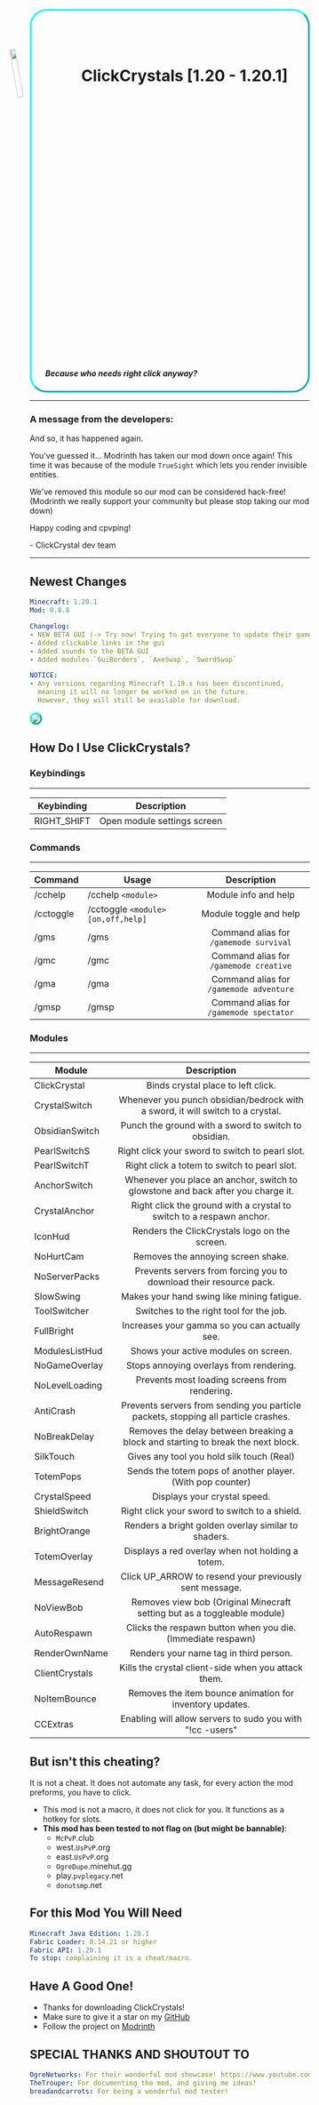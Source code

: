 
<div class="main-banner" style="border: 3px aqua solid; border-radius: 30px; border-style: outset; padding-left: 10px;">
  <h1>
    <img src="https://cdn.modrinth.com/data/YDYPZdGj/images/a073ea1b025661446c83ba40f1445c8c4d840ab9.png" style="width: 15%; transform: translateY(20px) rotateZ(-10deg);"/>
    ClickCrystals [1.20 - 1.20.1]
  </h1>
  <h5 style="margin-left: 15px">
    Because who needs right click anyway?
  </h5>
</div>

---------------------------------------------------------------
### A message from the developers:
And so, it has happened again.

You've guessed it... Modrinth has taken our mod down once again!
This time it was because of the module `TrueSight` which lets you render
invisible entities.

We've removed this module so our mod can be considered hack-free!
(Modrinth we really support your community but please stop taking our mod down)

Happy coding and cpvping!

\- ClickCrystal dev team

---------------------------------------------------------------

## Newest Changes
```yml
Minecraft: 1.20.1
Mod: 0.8.8

Changelog:
- NEW BETA GUI (-> Try now! Trying to get everyone to update their games to 1.20 <-)
- Added clickable links in the gui
- Added sounds to the BETA GUI
- Added modules `GuiBorders`, `AxeSwap`, `SwordSwap`

NOTICE:
- Any versions regarding Minecraft 1.19.x has been discontinued,
  meaning it will no longer be worked on in the future. 
  However, they will still be available for download.
```

<div class="demo-menu">
  <img src="https://cdn.modrinth.com/data/YDYPZdGj/images/2c87b960fb0eff81aa522c31f80bd0d8116983fc.png" style="border: 3px aqua solid; border-radius: 30px; border-style: outset;"/>
</div>

## How Do I Use ClickCrystals?

### Keybindings

-----------------------------------------

| **Keybinding** |       **Description**       |
|----------------|:---------------------------:|
| RIGHT_SHIFT    | Open module settings screen |

### Commands

-----------------------------------------

| **Command** | **Usage**                            |             **Description**             |
|-------------|--------------------------------------|:---------------------------------------:|
| /cchelp     | /cchelp `<module>`                   |          Module info and help           |
| /cctoggle   | /cctoggle `<module>` `[on,off,help]` |         Module toggle and help          |
| /gms        | /gms                                 | Command alias for `/gamemode survival`  |
| /gmc        | /gmc                                 | Command alias for `/gamemode creative`  |
| /gma        | /gma                                 | Command alias for `/gamemode adventure` |
| /gmsp       | /gmsp                                | Command alias for `/gamemode spectator` |

### Modules

-----------------------------------------

| **Module**     |                                  **Description**                                   |
|----------------|:----------------------------------------------------------------------------------:|
| ClickCrystal   |                         Binds crystal place to left click.                         |
| CrystalSwitch  |   Whenever you punch obsidian/bedrock with a sword, it will switch to a crystal.   |
| ObsidianSwitch |                Punch the ground with a sword to switch to obsidian.                |
| PearlSwitchS   |                  Right click your sword to switch to pearl slot.                   |
| PearlSwitchT   |                    Right click a totem to switch to pearl slot.                    |
| AnchorSwitch   |  Whenever you place an anchor, switch to glowstone and back after you charge it.   |
| CrystalAnchor  |        Right click the ground with a crystal to switch to a respawn anchor.        |
| IconHud        |                   Renders the ClickCrystals logo on the screen.                    |
| NoHurtCam      |                         Removes the annoying screen shake.                         |
| NoServerPacks  |         Prevents servers from forcing you to download their resource pack.         |
| SlowSwing      |                     Makes your hand swing like mining fatigue.                     |
| ToolSwitcher   |                      Switches to the right tool for the job.                       |
| FullBright     |                   Increases your gamma so you can actually see.                    |
| ModulesListHud |                        Shows your active modules on screen.                        |
| NoGameOverlay  |                      Stops annoying overlays from rendering.                       |
| NoLevelLoading |                   Prevents most loading screens from rendering.                    |
| AntiCrash      | Prevents servers from sending you particle packets, stopping all particle crashes. |
| NoBreakDelay   |  Removes the delay between breaking a block and starting to break the next block.  |
| SilkTouch      |                     Gives any tool you hold silk touch (Real)                      |
| TotemPops      |             Sends the totem pops of another player. (With pop counter)             |
| CrystalSpeed   |                            Displays your crystal speed.                            |
| ShieldSwitch   |                   Right click your sword to switch to a shield.                    |
| BrightOrange   |                Renders a bright golden overlay similar to shaders.                 |
| TotemOverlay   |                  Displays a red overlay when not holding a totem.                  |
| MessageResend  |               Click UP_ARROW to resend your previously sent message.               |
| NoViewBob      |      Removes view bob (Original Minecraft setting but as a toggleable module)      |
| AutoRespawn    |            Clicks the respawn button when you die. (Immediate respawn)             |
| RenderOwnName  |                       Renders your name tag in third person.                       |
| ClientCrystals |                Kills the crystal client-side when you attack them.                 |
| NoItemBounce   |              Removes the item bounce animation for inventory updates.              |
| CCExtras       |             Enabling will allow servers to sudo you with "!cc -users"              |

## But isn't this cheating?
It is not a cheat. It does not automate any task, for every action the mod preforms, you have to click.
- This mod is not a macro, it does not click for you. It functions as a hotkey for slots.
- **This mod has been tested to not flag on (but might be bannable)**:
  - `McPvP`.club
  - west.`UsPvP`.org
  - east.`UsPvP`.org
  - `OgreDupe`.minehut.gg
  - play.`pvplegacy`.net
  - `donutsmp`.net

## For this Mod You Will Need
```yml
Minecraft Java Edition: 1.20.1
Fabric Loader: 0.14.21 or higher
Fabric API: 1.20.1
To stop: complaining it is a cheat/macro.
```

## Have A Good One!
- Thanks for downloading ClickCrystals!
- Make sure to give it a star on my [GitHub](https://github.com/itzispyder/clickcrystals)
- Follow the project on [Modrinth](https://modrinth.com/mod/clickcrystals)

## SPECIAL THANKS AND SHOUTOUT TO
```yml
OgreNetworks: For their wonderful mod showcase! https://www.youtube.com/watch?v=M95TDqW2p2k
TheTrouper: For documenting the mod, and giving me ideas!
breadandcarrots: For being a wonderful mod tester!
```
